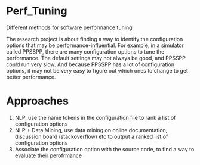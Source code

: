 # Perf_Tuning
Different methods for software performance tuning

The research project is about finding a way to identify the configuration options that may be performance-influential. For example, in a simulator called PPSSPP, there are many configuration options to tune the performance. The default settings may not always be good, and PPSSPP could run very slow. And because PPSSPP has a lot of configuration options, it may not be very easy to figure out which ones to change to get better performance.

# Approaches
1. NLP, use the name tokens in the configuration file to rank a list of configuration options 
2. NLP + Data Mining, use data mining on online documentation, discussion board (stackoverflow) etc to output a ranked list of configuration options
3. Associate the configuration option with the source code, to find a way to evaluate their perofrmance
